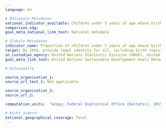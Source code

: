 ```yaml
---
language: en

# Nationale Metadaten
national_indicator_available: Children under 5 years of age whose births have been registered with a civil authority
comparison_sdg:
goal_meta_national_link_text: National metadata

# Globale Metadaten
indicator_name: Proportion of children under 5 years of age whose births have been registered with a civil authority, by age
target: By 2030, provide legal identity for all, including birth registration
un_custodian_agency: United Nations Statistics Division (UNSD), United Nations International Children's Emergency Fund (UNICEF)
goal_meta_link_text: United Nations Sustainable Development Goals Metadata

# Datenquelle

source_organisation_1:
source_url_text_1: Not applicable

source_organisation_2:
source_url_2:

computation_units:  "&copy; Federal Statistical Office (Destatis), 2019"

# Nicht ändern!
national_geographical_coverage: Total
---
```

